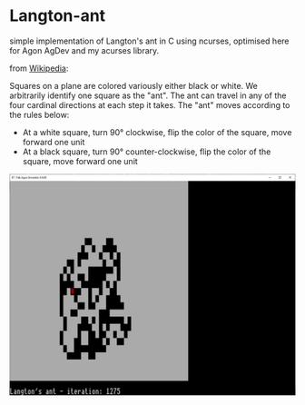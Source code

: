 # Langton-ant
simple implementation of Langton's ant in C using ncurses, optimised here for Agon AgDev and my acurses library.

from [Wikipedia](https://en.wikipedia.org/wiki/Langton%27s_ant):

Squares on a plane are colored variously either black or white. We arbitrarily identify one square as the "ant". The ant can  travel in any of the four cardinal directions at each step it takes. The "ant" moves according to the rules below:

* At a white square, turn 90° clockwise, flip the color of the square, move forward one unit
* At a black square, turn 90° counter-clockwise, flip the color of the square, move forward one unit

![screenshot1](/Langton/screenshots/ant_screenshot.png)
